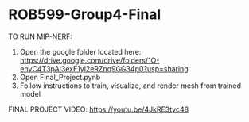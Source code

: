 # ROB599-Group4-Final

TO RUN MIP-NERF:
1. Open the google folder located here: https://drive.google.com/drive/folders/1O-enyC4T3pAI3exF1yl2eRZnq9GG34p0?usp=sharing
2. Open Final_Project.pynb
3. Follow instructions to train, visualize, and render mesh from trained model

FINAL PROJECT VIDEO: 
https://youtu.be/4JkRE3tyc48

